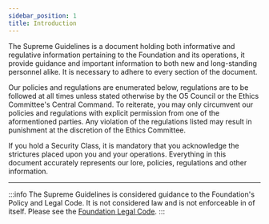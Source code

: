 ```yaml
---
sidebar_position: 1
title: Introduction
---
```


The Supreme Guidelines is a document holding both informative and regulative information pertaining to the Foundation and its operations, it provide guidance and important information to both new and long-standing personnel alike. It is necessary to adhere to every section of the document. 

Our policies and regulations are enumerated below, regulations are to be followed at all times unless stated otherwise by the O5 Council or the Ethics Committee's Central Command. To reiterate, you may only circumvent our policies and regulations with explicit permission from one of the aformentioned parties. Any violation of the regulations listed may result in punishment at the discretion of the Ethics Committee.

If you hold a Security Class, it is mandatory that you acknowledge the strictures placed upon you and your operations. Everything in this document accurately represents our lore, policies, regulations and other information.

---

:::info
The Supreme Guidelines is considered guidance to the Foundation's Policy and Legal Code. It is not considered law and is not enforceable in of itself. Please see the [Foundation Legal Code](/foundation_code).
:::